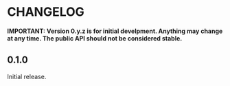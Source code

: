 # CHANGELOG

**IMPORTANT: Version 0.y.z is for initial develpment. Anything may change at any time. The public API should not be considered stable.**

## 0.1.0

Initial release.
